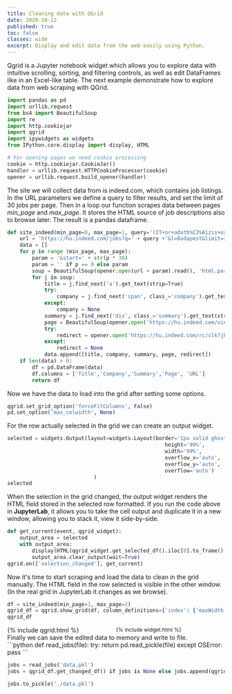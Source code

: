 ```yaml
---
title: Cleaning data with QGrid
date: 2020-10-12
published: true
toc: false
classes: wide
excerpt: Display and edit data from the web easily using Python.
---
```



<!-- QGrid embedding -->

Qgrid is a Jupyter notebook widget which allows you to explore data with intuitive scrolling, sorting, and filtering controls, as well as edit DataFrames like in an Excel-like table.
The next example demonstrate how to explore data from web scraping with QGrid.
```python
import pandas as pd
import urllib.request
from bs4 import BeautifulSoup
import re
import http.cookiejar
import qgrid
import ipywidgets as widgets
from IPython.core.display import display, HTML
```

```python
# For opening pages we need cookie processing
cookie = http.cookiejar.CookieJar()
handler = urllib.request.HTTPCookieProcessor(cookie)
opener = urllib.request.build_opener(handler)

```


The site we will collect data from is indeed.com, which contains job listings. In the URL parameters we define a query to filter results, and set the limit of 30 jobs per page.
Then in a loop our function scrapes data between pages *min_page* and *max_page*. It stores the HTML source of job descriptions also to browse later. The result is a pandas dataframe.
```python
def site_indeed(min_page=0, max_page=1, query='(IT+or+adatb%C3%A1zis+or+data+or+fejleszt%C5%91+or+SQL+or+Python+or+developer+or+web+or+scraping)'):
    url = 'https://hu.indeed.com/jobs?q=' + query +'&l=Budapest&limit=30&sr=directhire'
    data = []
    for p in range (min_page, max_page):
        param = '&start=' + str(p * 30)
        param = '' if p == 0 else param
        soup = BeautifulSoup(opener.open(url + param).read(), 'html.parser').find_all('h2', class_='title')
        for j in soup:
            title = j.find_next('a').get_text(strip=True)
            try:
                company = j.find_next('span', class_='company').get_text(strip=True)
            except:
                company = None
            summary = j.find_next('div', class_='summary').get_text(strip=True)
            page = BeautifulSoup(opener.open('https://hu.indeed.com/viewjob?jk=' + j.parent.get('data-jk')).read(), 'html.parser').find('div', class_='jobsearch-jobDescriptionText')
            try:
                redirect = opener.open('https://hu.indeed.com/rc/clk?jk=' + j.parent.get('data-jk')).url
            except:
                redirect = None
            data.append([title, company, summary, page, redirect])
    if len(data) > 0:
        df = pd.DataFrame(data)
        df.columns = ['Title','Company','Summary','Page', 'URL']
        return df
```
Now we have the data to load into the grid after setting some options.






```python
qgrid.set_grid_option('forceFitColumns', False)
pd.set_option('max_colwidth', None)
```
For the row actually selected in the grid we can create an output widget. 


```python
selected = widgets.Output(layout=widgets.Layout(border='1px solid ghostwhite', 
                                                   height='99%', 
                                                   width='99%', 
                                                   overflow_x='auto', 
                                                   overflow_y='auto', 
                                                   overflow='auto')
                            )
selected
```
When the selection in the grid changed, the output widget renders the HTML field stored in the selected row formatted. If you run the code above in **JupyterLab**, it allows you to take the cell output and duplicate it in a new window, allowing you to stack it, view it side-by-side.

```python
def get_current(event, qgrid_widget):
    output_area = selected
    with output_area:
        display(HTML(qgrid_widget.get_selected_df().iloc[0].to_frame().T.to_html(columns=['Page'], notebook=True, index=False, header=False, escape=False, formatters={'Page': lambda x: x.prettify(formatter='html')})))
        output_area.clear_output(wait=True)
qgrid.on(['selection_changed'], get_current)
```
 Now it's time to start scraping and load the data to clean in the grid manually.
 The HTML field in the row selected is visible in the other window. (In the real grid in JupyterLab it changes as we browse).
```python
df = site_indeed(min_page=1, max_page=2)
qgrid_df = qgrid.show_grid(df, column_definitions={'index': {'maxWidth': 0, 'minWidth':0, 'width':0}, 'Page': {'maxWidth':0, 'minWidth':0, 'width':0}}, show_toolbar=True)
qgrid_df
```

<div class="row">
<div style="float: right; width: 50%; display: flex; flex-direction: column; align-items: stretch; font-size:12px; background-color: white">
{% include widget.html %}
</div>
<div style="float: left; width: 50%;">
{% include qgrid.html %}
</div>
</div>

***
<div style="clear: both;">
Finally we can save the edited data to memory and write to file.
</div>
```python
def read_jobs(file):
    try:
        return pd.read_pickle(file)
    except OSError:
        pass
```


```python
jobs = read_jobs('data.pkl')
jobs = qgrid_df.get_changed_df() if jobs is None else jobs.append(qgrid_df.get_changed_df())
```


```python
jobs.to_pickle('./data.pkl')
```

